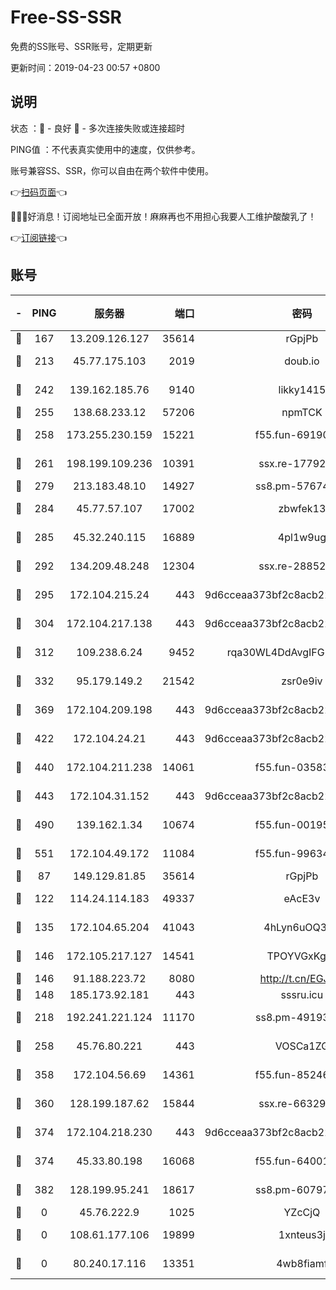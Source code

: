 # Free-SS-SSR

免费的SS账号、SSR账号，定期更新

更新时间：2019-04-23 00:57 +0800

## 说明

状态     ：🙂 - 良好 🙁 - 多次连接失败或连接超时

PING值   ：不代表真实使用中的速度，仅供参考。

账号兼容SS、SSR，你可以自由在两个软件中使用。

👉[扫码页面](https://liesauer.github.io/Free-SS-SSR/)👈

🎉🎉🎉好消息！订阅地址已全面开放！麻麻再也不用担心我要人工维护酸酸乳了！

👉[订阅链接](https://www.liesauer.net/yogurt/subscribe?ACCESS_TOKEN=DAYxR3mMaZAsaqUb)👈

## 账号

|-|PING|服务器|端口|密码|加密方式|区域|
|:----:|:----:|:-----:|-----:|:----:|:----:|:----:|
|🙂|167|13.209.126.127|35614|rGpjPb|rc4-md5|KR|
|🙂|213|45.77.175.103|2019|doub.io|aes-128-ctr|SG|
|🙂|242|139.162.185.76|9140|likky1415|aes-256-cfb|DE|
|🙂|255|138.68.233.12|57206|npmTCK|rc4-md5|US|
|🙂|258|173.255.230.159|15221|f55.fun-69190393|aes-256-cfb|US|
|🙂|261|198.199.109.236|10391|ssx.re-17792971|aes-256-cfb|US|
|🙂|279|213.183.48.10|14927|ss8.pm-57674644|rc4-md5|RU|
|🙂|284|45.77.57.107|17002|zbwfek13|aes-256-cfb|GB|
|🙂|285|45.32.240.115|16889|4pl1w9ug|aes-256-cfb|AU|
|🙂|292|134.209.48.248|12304|ssx.re-28852325|aes-256-cfb|US|
|🙂|295|172.104.215.24|443|9d6cceaa373bf2c8acb22e60b6a58be6|aes-256-cfb|US|
|🙂|304|172.104.217.138|443|9d6cceaa373bf2c8acb22e60b6a58be6|aes-256-cfb|US|
|🙂|312|109.238.6.24|9452|rqa30WL4DdAvgIFG6Fs3znzTa|aes-256-cfb|FR|
|🙂|332|95.179.149.2|21542|zsr0e9iv|aes-256-cfb|NL|
|🙂|369|172.104.209.198|443|9d6cceaa373bf2c8acb22e60b6a58be6|aes-256-cfb|US|
|🙂|422|172.104.24.21|443|9d6cceaa373bf2c8acb22e60b6a58be6|aes-256-cfb|US|
|🙂|440|172.104.211.238|14061|f55.fun-03583408|aes-256-cfb|US|
|🙂|443|172.104.31.152|443|9d6cceaa373bf2c8acb22e60b6a58be6|aes-256-cfb|US|
|🙂|490|139.162.1.34|10674|f55.fun-00195102|aes-256-cfb|SG|
|🙂|551|172.104.49.172|11084|f55.fun-99634855|aes-256-cfb|SG|
|🙂|87|149.129.81.85|35614|rGpjPb|rc4-md5|HK|
|🙂|122|114.24.114.183|49337|eAcE3v|chacha20-ietf|TW|
|🙂|135|172.104.65.204|41043|4hLyn6uOQ3hU|aes-256-cfb|JP|
|🙂|146|172.105.217.127|14541|TPOYVGxKglpi|aes-256-cfb|JP|
|🙂|146|91.188.223.72|8080|http://t.cn/EGJIyrl|rc4-md5|RU|
|🙂|148|185.173.92.181|443|sssru.icu|rc4-md5|RU|
|🙂|218|192.241.221.124|11170|ss8.pm-49193662|aes-256-cfb|US|
|🙂|258|45.76.80.221|443|VOSCa1ZG|aes-256-cfb|DE|
|🙂|358|172.104.56.69|14361|f55.fun-85246360|aes-256-cfb|SG|
|🙂|360|128.199.187.62|15844|ssx.re-66329792|aes-256-cfb|SG|
|🙂|374|172.104.218.230|443|9d6cceaa373bf2c8acb22e60b6a58be6|aes-256-cfb|US|
|🙁|374|45.33.80.198|16068|f55.fun-64001749|aes-256-cfb|US|
|🙁|382|128.199.95.241|18617|ss8.pm-60797363|aes-256-cfb|SG|
|🙁|0|45.76.222.9|1025|YZcCjQ|rc4-md5|JP|
|🙁|0|108.61.177.106|19899|1xnteus3j|aes-256-cfb|FR|
|🙁|0|80.240.17.116|13351|4wb8fiamf|aes-256-cfb|DE|
